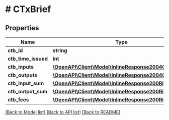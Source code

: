 # # CTxBrief

## Properties

Name | Type | Description | Notes
------------ | ------------- | ------------- | -------------
**ctb_id** | **string** |  | 
**ctb_time_issued** | **int** |  | [optional] 
**ctb_inputs** | [**\OpenAPI\Client\Model\InlineResponse2004CtbInputs[]**](InlineResponse2004CtbInputs.md) |  | 
**ctb_outputs** | [**\OpenAPI\Client\Model\InlineResponse2004CtbInputs[]**](InlineResponse2004CtbInputs.md) |  | 
**ctb_input_sum** | [**\OpenAPI\Client\Model\InlineResponse200RightCoin**](InlineResponse200RightCoin.md) |  | 
**ctb_output_sum** | [**\OpenAPI\Client\Model\InlineResponse200RightCoin**](InlineResponse200RightCoin.md) |  | 
**ctb_fees** | [**\OpenAPI\Client\Model\InlineResponse200RightCoin**](InlineResponse200RightCoin.md) |  | 

[[Back to Model list]](../../README.md#documentation-for-models) [[Back to API list]](../../README.md#documentation-for-api-endpoints) [[Back to README]](../../README.md)


